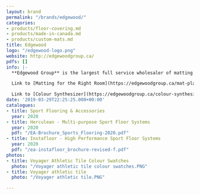 ```yaml
---
layout: brand
permalink: "/brands/edgewood/"
categories:
- products/floor-covering.md
- products/made-in-canada.md
- products/custom-mats.md
title: Edgewood
logo: "/edgewood-logo.png"
website: http://edgewoodgroup.ca/
pdfs: []
info: |-
  **Edgewood Group** is the largest full service wholesaler of matting and flooring products in Canada. We specialize in the supply and installation of high quality products coupled with excellent customer service.

  Link to [Matting for the Right Room](https://edgewoodgroup.ca/mat-placement-chart)

  Link to [Colour Synthesizer](https://edgewoodgroup.ca/colour-synthesizer) for fitness tile
date: '2019-03-29T22:25:25.000+00:00'
catalogues:
- title: Sport Flooring & Accessories
  year: 2020
- title: Herculean - Multi-purpose Sport Floor Systems
  year: 2020
  pdf: "/EA-Brochure_Sports_Flooring-2020.pdf"
- title: Instafloor - High Performance Sport Floor Systems
  year: 2020
  pdf: "/ea-instafloor_brochure-revised-f.pdf"
photos:
- title: Voyager Athletic Tile Colour Swatches
  photo: "/Voyager athletic tile colour swatches.PNG"
- title: Voyager athletic tile
  photo: "/Voyager athletic tile.PNG"

---
```

